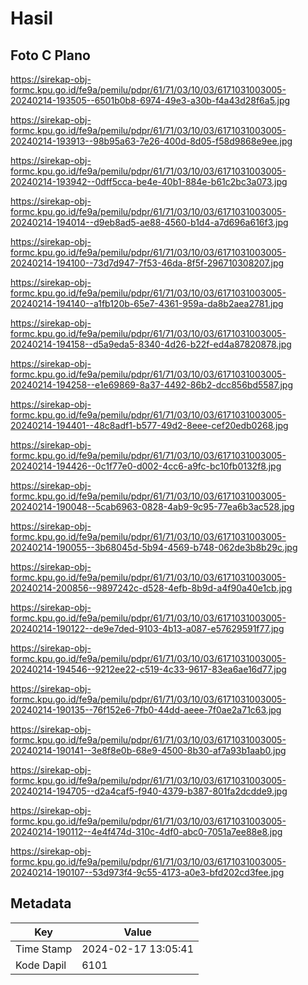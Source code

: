 # Hasil

## Foto C Plano

https://sirekap-obj-formc.kpu.go.id/fe9a/pemilu/pdpr/61/71/03/10/03/6171031003005-20240214-193505--6501b0b8-6974-49e3-a30b-f4a43d28f6a5.jpg

https://sirekap-obj-formc.kpu.go.id/fe9a/pemilu/pdpr/61/71/03/10/03/6171031003005-20240214-193913--98b95a63-7e26-400d-8d05-f58d9868e9ee.jpg

https://sirekap-obj-formc.kpu.go.id/fe9a/pemilu/pdpr/61/71/03/10/03/6171031003005-20240214-193942--0dff5cca-be4e-40b1-884e-b61c2bc3a073.jpg

https://sirekap-obj-formc.kpu.go.id/fe9a/pemilu/pdpr/61/71/03/10/03/6171031003005-20240214-194014--d9eb8ad5-ae88-4560-b1d4-a7d696a616f3.jpg

https://sirekap-obj-formc.kpu.go.id/fe9a/pemilu/pdpr/61/71/03/10/03/6171031003005-20240214-194100--73d7d947-7f53-46da-8f5f-296710308207.jpg

https://sirekap-obj-formc.kpu.go.id/fe9a/pemilu/pdpr/61/71/03/10/03/6171031003005-20240214-194140--a1fb120b-65e7-4361-959a-da8b2aea2781.jpg

https://sirekap-obj-formc.kpu.go.id/fe9a/pemilu/pdpr/61/71/03/10/03/6171031003005-20240214-194158--d5a9eda5-8340-4d26-b22f-ed4a87820878.jpg

https://sirekap-obj-formc.kpu.go.id/fe9a/pemilu/pdpr/61/71/03/10/03/6171031003005-20240214-194258--e1e69869-8a37-4492-86b2-dcc856bd5587.jpg

https://sirekap-obj-formc.kpu.go.id/fe9a/pemilu/pdpr/61/71/03/10/03/6171031003005-20240214-194401--48c8adf1-b577-49d2-8eee-cef20edb0268.jpg

https://sirekap-obj-formc.kpu.go.id/fe9a/pemilu/pdpr/61/71/03/10/03/6171031003005-20240214-194426--0c1f77e0-d002-4cc6-a9fc-bc10fb0132f8.jpg

https://sirekap-obj-formc.kpu.go.id/fe9a/pemilu/pdpr/61/71/03/10/03/6171031003005-20240214-190048--5cab6963-0828-4ab9-9c95-77ea6b3ac528.jpg

https://sirekap-obj-formc.kpu.go.id/fe9a/pemilu/pdpr/61/71/03/10/03/6171031003005-20240214-190055--3b68045d-5b94-4569-b748-062de3b8b29c.jpg

https://sirekap-obj-formc.kpu.go.id/fe9a/pemilu/pdpr/61/71/03/10/03/6171031003005-20240214-200856--9897242c-d528-4efb-8b9d-a4f90a40e1cb.jpg

https://sirekap-obj-formc.kpu.go.id/fe9a/pemilu/pdpr/61/71/03/10/03/6171031003005-20240214-190122--de9e7ded-9103-4b13-a087-e57629591f77.jpg

https://sirekap-obj-formc.kpu.go.id/fe9a/pemilu/pdpr/61/71/03/10/03/6171031003005-20240214-194546--9212ee22-c519-4c33-9617-83ea6ae16d77.jpg

https://sirekap-obj-formc.kpu.go.id/fe9a/pemilu/pdpr/61/71/03/10/03/6171031003005-20240214-190135--76f152e6-7fb0-44dd-aeee-7f0ae2a71c63.jpg

https://sirekap-obj-formc.kpu.go.id/fe9a/pemilu/pdpr/61/71/03/10/03/6171031003005-20240214-190141--3e8f8e0b-68e9-4500-8b30-af7a93b1aab0.jpg

https://sirekap-obj-formc.kpu.go.id/fe9a/pemilu/pdpr/61/71/03/10/03/6171031003005-20240214-194705--d2a4caf5-f940-4379-b387-801fa2dcdde9.jpg

https://sirekap-obj-formc.kpu.go.id/fe9a/pemilu/pdpr/61/71/03/10/03/6171031003005-20240214-190112--4e4f474d-310c-4df0-abc0-7051a7ee88e8.jpg

https://sirekap-obj-formc.kpu.go.id/fe9a/pemilu/pdpr/61/71/03/10/03/6171031003005-20240214-190107--53d973f4-9c55-4173-a0e3-bfd202cd3fee.jpg


## Metadata

| Key        | Value               |
| ---------- | ------------------- |
| Time Stamp | 2024-02-17 13:05:41 |
| Kode Dapil | 6101                |




